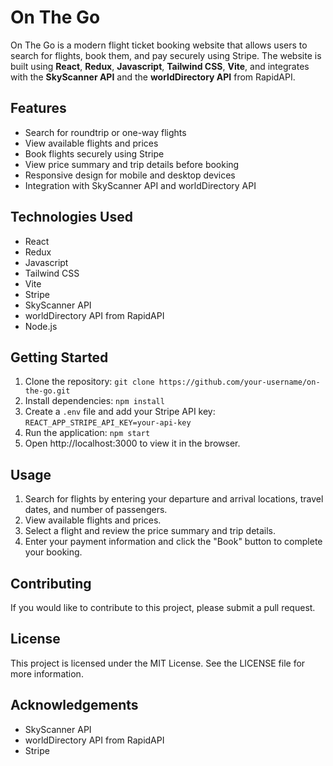 # On The Go

On The Go is a modern flight ticket booking website that allows users to search for flights, book them, and pay securely using Stripe. The website is built using **React**, **Redux**, **Javascript**, **Tailwind CSS**, **Vite**, and integrates with the **SkyScanner API** and the **worldDirectory API** from RapidAPI.

## Features

- Search for roundtrip or one-way flights
- View available flights and prices
- Book flights securely using Stripe
- View price summary and trip details before booking
- Responsive design for mobile and desktop devices
- Integration with SkyScanner API and worldDirectory API

## Technologies Used

- React
- Redux
- Javascript
- Tailwind CSS
- Vite
- Stripe
- SkyScanner API
- worldDirectory API from RapidAPI
- Node.js

## Getting Started

1. Clone the repository: `git clone https://github.com/your-username/on-the-go.git`
2. Install dependencies: `npm install`
3. Create a `.env` file and add your Stripe API key: `REACT_APP_STRIPE_API_KEY=your-api-key`
4. Run the application: `npm start`
5. Open http://localhost:3000 to view it in the browser.

## Usage

1. Search for flights by entering your departure and arrival locations, travel dates, and number of passengers.
2. View available flights and prices.
3. Select a flight and review the price summary and trip details.
4. Enter your payment information and click the "Book" button to complete your booking.

## Contributing

If you would like to contribute to this project, please submit a pull request.

## License

This project is licensed under the MIT License. See the LICENSE file for more information.

## Acknowledgements

- SkyScanner API
- worldDirectory API from RapidAPI
- Stripe
